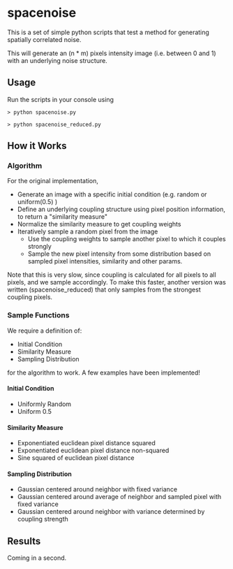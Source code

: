# spacenoise

This is a set of simple python scripts that test a method for generating spatially correlated noise. 

This will generate an (n * m) pixels intensity image (i.e. between 0 and 1) with an underlying noise structure.

## Usage

Run the scripts in your console using

    > python spacenoise.py
    
    > python spacenoise_reduced.py

## How it Works

### Algorithm

For the original implementation, 

  - Generate an image with a specific initial condition (e.g. random or uniform(0.5) )
  - Define an underlying coupling structure using pixel position information, to return a "similarity measure"
  - Normalize the similarity measure to get coupling weights
  - Iteratively sample a random pixel from the image
    - Use the coupling weights to sample another pixel to which it couples strongly
    - Sample the new pixel intensity from some distribution based on sampled pixel intensities, similarity and other params.
  
Note that this is very slow, since coupling is calculated for all pixels to all pixels, and we sample accordingly.
To make this faster, another version was written (spacenoise_reduced) that only samples from the strongest coupling pixels.

### Sample Functions

We require a definition of:

   - Initial Condition
   - Similarity Measure
   - Sampling Distribution
  
for the algorithm to work. A few examples have been implemented!

#### Initial Condition

   - Uniformly Random
   - Uniform 0.5
      
#### Similarity Measure

   - Exponentiated euclidean pixel distance squared
   - Exponentiated euclidean pixel distance non-squared
   - Sine squared of euclidean pixel distance

#### Sampling Distribution

   - Gaussian centered around neighbor with fixed variance
   - Gaussian centered around average of neighbor and sampled pixel with fixed variance
   - Gaussian centered around neighbor with variance determined by coupling strength

## Results

Coming in a second.
